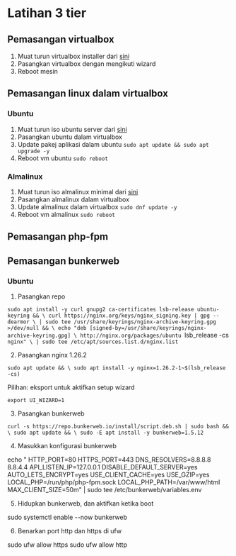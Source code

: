 # Latihan 3 tier

## Pemasangan virtualbox
1. Muat turun virtualbox installer dari [sini](https://download.virtualbox.org/virtualbox/7.1.6/VirtualBox-7.1.6-167084-Win.exe)
2. Pasangkan virtualbox dengan mengikuti wizard 
3. Reboot mesin

## Pemasangan linux dalam virtualbox

### Ubuntu
1. Muat turun iso ubuntu server dari [sini](https://releases.ubuntu.com/24.04.1/ubuntu-24.04.1-live-server-amd64.iso)
2. Pasangkan ubuntu dalam virtualbox
3. Update pakej aplikasi dalam ubuntu 
`sudo apt update && sudo apt upgrade -y`
4. Reboot vm ubuntu
`sudo reboot`

### Almalinux
1. Muat turun iso almalinux minimal dari [sini](https://repo.almalinux.org/almalinux/9.5/isos/x86_64/AlmaLinux-9.5-x86_64-minimal.iso)
2. Pasangkan almalinux dalam virtualbox
3. Update almalinux dalam virtualbox 
`sudo dnf update -y`
4. Reboot vm almalinux
`sudo reboot`

## Pemasangan php-fpm


## Pemasangan bunkerweb

### Ubuntu
1. Pasangkan repo 

`sudo apt install -y curl gnupg2 ca-certificates lsb-release ubuntu-keyring && \
curl https://nginx.org/keys/nginx_signing.key | gpg --dearmor \
| sudo tee /usr/share/keyrings/nginx-archive-keyring.gpg >/dev/null && \
echo "deb [signed-by=/usr/share/keyrings/nginx-archive-keyring.gpg] \
http://nginx.org/packages/ubuntu `lsb_release -cs` nginx" \
| sudo tee /etc/apt/sources.list.d/nginx.list`

2. Pasangkan nginx 1.26.2 

`sudo apt update && \
sudo apt install -y nginx=1.26.2-1~$(lsb_release -cs)`

Pilihan: eksport untuk aktifkan setup wizard

`export UI_WIZARD=1`

3. Pasangkan bunkerweb 

`curl -s https://repo.bunkerweb.io/install/script.deb.sh | sudo bash && \
sudo apt update && \
sudo -E apt install -y bunkerweb=1.5.12`

4. Masukkan konfigurasi bunkerweb

echo "
HTTP_PORT=80
HTTPS_PORT=443
DNS_RESOLVERS=8.8.8.8 8.8.4.4
API_LISTEN_IP=127.0.0.1
DISABLE_DEFAULT_SERVER=yes
AUTO_LETS_ENCRYPT=yes
USE_CLIENT_CACHE=yes
USE_GZIP=yes
LOCAL_PHP=/run/php/php-fpm.sock
LOCAL_PHP_PATH=/var/www/html
MAX_CLIENT_SIZE=50m" | sudo tee /etc/bunkerweb/variables.env

5. Hidupkan bunkerweb, dan aktifkan ketika boot

sudo systemctl enable --now bunkerweb

6. Benarkan port http dan https di ufw

sudo ufw allow https
sudo ufw allow http

